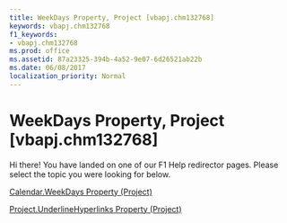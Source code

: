 ```yaml
---
title: WeekDays Property, Project [vbapj.chm132768]
keywords: vbapj.chm132768
f1_keywords:
- vbapj.chm132768
ms.prod: office
ms.assetid: 87a23325-394b-4a52-9e07-6d26521ab22b
ms.date: 06/08/2017
localization_priority: Normal
---
```



# WeekDays Property, Project [vbapj.chm132768]

Hi there! You have landed on one of our F1 Help redirector pages. Please select the topic you were looking for below.

[Calendar.WeekDays Property (Project)](http://msdn.microsoft.com/library/4495a739-156b-8cda-d3d0-acbc56b767ff%28Office.15%29.aspx)

[Project.UnderlineHyperlinks Property (Project)](http://msdn.microsoft.com/library/218e1425-5198-eedd-22f4-ffa7eb069999%28Office.15%29.aspx)


